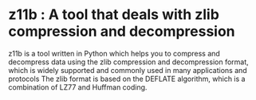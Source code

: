 # z11b : A tool that deals with zlib compression and decompression

z11b is a tool written in Python which helps you to compress and decompress data using the zlib compression and decompression format, which is widely supported and commonly used in many applications and protocols The zlib format is based on the DEFLATE algorithm, which is a combination of LZ77 and Huffman coding.
